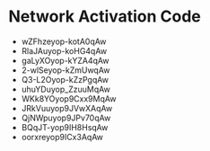 # Network Activation Code
* wZFhzeyop-kotA0qAw
* RlaJAuyop-koHG4qAw
* gaLyXOyop-kYZA4qAw
* 2-wlSeyop-kZmUwqAw
* Q3-L2Oyop-kZzPgqAw
* uhuYDuyop_ZzuuMqAw
* WKk8YOyop9Cxx9MqAw
* JRkVuuyop9JVwXAqAw
* QjNWpuyop9JPv70qAw
* BQqJT-yop9IH8HsqAw
* oorxreyop9ICx3AqAw
